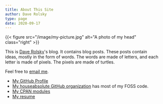 ```yaml
---
title: About This Site
author: Dave Rolsky
type: page
date: 2020-09-17
---
```


{{< figure src="/image/my-picture.jpg" alt="A photo of my head" class="right" >}}

This is [Dave Rolsky](https://www.houseabsolute.com/)'s blog. It contains blog posts. These posts
contain ideas, mostly in the form of words. The words are made of letters, and each letter is made
of pixels. The pixels are made of turtles.

Feel free to [email me](mailto:autarch@urth.org).

- [My GitHub Profile](https://github.com/autarch)
- [My houseabsolute GitHub organization](https://github.com/houseabsolute) has most of my FOSS code.
- [My CPAN modules](https://metacpan.org/author/DROLSKY)
- [My resume](https://www.houseabsolute.com/resume/)

